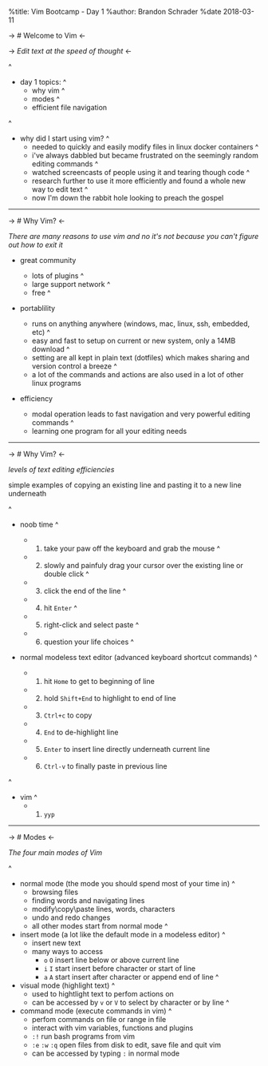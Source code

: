 %title: Vim Bootcamp - Day 1
%author: Brandon Schrader
%date 2018-03-11

-> # Welcome to Vim <-

-> *Edit text at the speed of thought* <-

^
* day 1 topics:
    ^
    - why vim
    ^
    - modes
    ^
    - efficient file navigation

^
* why did I start using vim?
    ^
    - needed to quickly and easily modify files in linux docker containers
    ^
    - i've always dabbled but became frustrated on the seemingly random editing commands
    ^
    - watched screencasts of people using it and tearing though code
    ^
    - research further to use it more efficiently and found a whole new way to edit text
    ^
    - now I'm down the rabbit hole looking to preach the gospel

---

-> # Why Vim? <-

*There are many reasons to use vim and no it's not because you can't figure out how to exit it*

* great community
    - lots of plugins
    ^
    - large support network
    ^
    - free
    ^

* portablility
    - runs on anything anywhere (windows, mac, linux, ssh, embedded, etc)
    ^
    - easy and fast to setup on current or new system, only a 14MB download
    ^
    - setting are all kept in plain text (dotfiles) which makes sharing and version control a breeze
    ^
    - a lot of the commands and actions are also used in a lot of other linux programs

* efficiency
    - modal operation leads to fast navigation and very powerful editing commands
    ^
    - learning one program for all your editing needs

---

-> # Why Vim? <-

*levels of text editing efficiencies*

simple examples of copying an existing line and pasting it to a new line underneath

^
* noob time
    ^
    - 1. take your paw off the keyboard and grab the mouse
    ^
    - 2. slowly and painfuly drag your cursor over the existing line or double click
    ^
    - 3. click the end of the line
    ^
    - 4. hit `Enter`
    ^
    - 5. right-click and select paste
    ^
    - 6. question your life choices
    ^

* normal modeless text editor (advanced keyboard shortcut commands)
    ^
    - 1. hit `Home` to get to beginning of line
    - 2. hold `Shift+End` to highlight to end of line
    - 3. `Ctrl+c` to copy
    - 4. `End` to de-highlight line
    - 5. `Enter` to insert line directly underneath current line
    - 6. `Ctrl-v` to finally paste in previous line 

^
* vim
    ^
    - 1. `yyp`

---

-> # Modes <-

*The four main modes of Vim*

^
* normal mode (the mode you should spend most of your time in)
    ^
    - browsing files
    - finding words and navigating lines
    - modify\copy\paste lines, words, characters
    - undo and redo changes
    - all other modes start from normal mode
^
* insert mode (a lot like the default mode in a modeless editor)
    ^
    - insert new text
    - many ways to access
        - `o` `O` insert line below or above current line
        - `i` `I` start insert before character or start of line
        - `a` `A` start insert after character or append end of line
^
* visual mode (highlight text)
    ^
    - used to hightlight text to perfom actions on
    - can be accessed by `v` or `V` to select by character or by line
^
* command mode (execute commands in vim)
    ^
    - perfom commands on file or range in file
    - interact with vim variables, functions and plugins
    - `:!` run bash programs from vim
    - `:e` `:w` `:q` open files from disk to edit, save file and quit vim
    - can be accessed by typing `:` in normal mode
